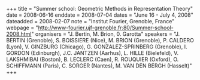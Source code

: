 +++
title = "Summer school: Geometric Methods in Representation Theory"
date = 2008-06-16
enddate = 2008-07-04
dates = "June 16 - July 4, 2008"
dateadded = 2008-02-07
note = "Institut Fourier, Grenoble, France"
webpage = "http://www-fourier.ujf-grenoble.fr:80/Summer-school-2008.html"
organisers = "J. Bertin, M. Brion, 0. Garotta"
speakers = "J. BERTIN (Grenoble), S. BOISSIERE (Nice), M. BRION (Grenoble), P. CALDERO (Lyon), V. GINZBURG (Chicago), G. GONZALEZ-SPRINBERG (Grenoble), I. GORDON (Edinburgh), J.C. JANTZEN (Aarhus), L. HILLE (Bielefeld), V. LAKSHMIBAI (Boston), B. LECLERC (Caen), R. ROUQUIER (Oxford), O. SCHIFFMANN (Paris), C. SORGER (Nantes), M. VAN DEN BERGH (Hasselt)"
+++
